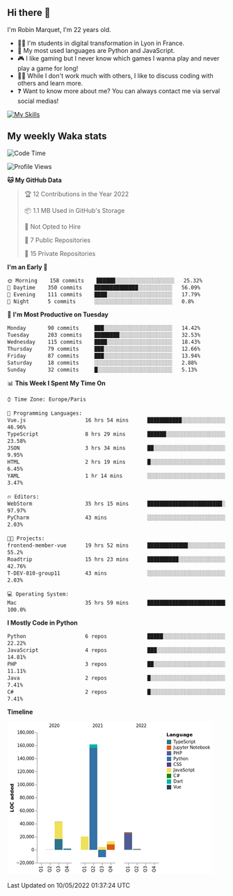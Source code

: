 ## Hi there 👋

I'm Robin Marquet, I'm 22 years old.

- 👨‍💻 I'm students in digital transformation in Lyon in France.
- 🌱 My most used languages are Python and JavaScript.
- 🎮 I like gaming but I never know which games I wanna play and never play a game for long!
- 👯‍♀️ While I don't work much with others, I like to discuss coding with others and learn more.
- ❓ Want to know more about me? You can always contact me via serval social medias!

[![My Skills](https://skillicons.dev/icons?i=js,html,css,docker,express,figma,firebase,graphql,mongodb,mysql,nodejs,py,react,ts,vue)](https://skillicons.dev)

## My weekly Waka stats

<!--START_SECTION:waka-->
![Code Time](http://img.shields.io/badge/Code%20Time-0-blue)

![Profile Views](http://img.shields.io/badge/Profile%20Views-0-blue)

**🐱 My GitHub Data** 

> 🏆 12 Contributions in the Year 2022
 > 
> 📦 1.1 MB Used in GitHub's Storage 
 > 
> 🚫 Not Opted to Hire
 > 
> 📜 7 Public Repositories 
 > 
> 🔑 15 Private Repositories  
 > 
**I'm an Early 🐤** 

```text
🌞 Morning    158 commits    ██████░░░░░░░░░░░░░░░░░░░   25.32% 
🌆 Daytime    350 commits    ██████████████░░░░░░░░░░░   56.09% 
🌃 Evening    111 commits    ████░░░░░░░░░░░░░░░░░░░░░   17.79% 
🌙 Night      5 commits      ░░░░░░░░░░░░░░░░░░░░░░░░░   0.8%

```
📅 **I'm Most Productive on Tuesday** 

```text
Monday       90 commits     ███░░░░░░░░░░░░░░░░░░░░░░   14.42% 
Tuesday      203 commits    ████████░░░░░░░░░░░░░░░░░   32.53% 
Wednesday    115 commits    ████░░░░░░░░░░░░░░░░░░░░░   18.43% 
Thursday     79 commits     ███░░░░░░░░░░░░░░░░░░░░░░   12.66% 
Friday       87 commits     ███░░░░░░░░░░░░░░░░░░░░░░   13.94% 
Saturday     18 commits     ░░░░░░░░░░░░░░░░░░░░░░░░░   2.88% 
Sunday       32 commits     █░░░░░░░░░░░░░░░░░░░░░░░░   5.13%

```


📊 **This Week I Spent My Time On** 

```text
⌚︎ Time Zone: Europe/Paris

💬 Programming Languages: 
Vue.js                   16 hrs 54 mins      ███████████░░░░░░░░░░░░░░   46.96% 
TypeScript               8 hrs 29 mins       ██████░░░░░░░░░░░░░░░░░░░   23.58% 
JSON                     3 hrs 34 mins       ██░░░░░░░░░░░░░░░░░░░░░░░   9.95% 
HTML                     2 hrs 19 mins       █░░░░░░░░░░░░░░░░░░░░░░░░   6.45% 
YAML                     1 hr 14 mins        ░░░░░░░░░░░░░░░░░░░░░░░░░   3.47%

🔥 Editors: 
WebStorm                 35 hrs 15 mins      ████████████████████████░   97.97% 
PyCharm                  43 mins             ░░░░░░░░░░░░░░░░░░░░░░░░░   2.03%

🐱‍💻 Projects: 
frontend-member-vue      19 hrs 52 mins      █████████████░░░░░░░░░░░░   55.2% 
Roadtrip                 15 hrs 23 mins      ██████████░░░░░░░░░░░░░░░   42.76% 
T-DEV-810-group11        43 mins             ░░░░░░░░░░░░░░░░░░░░░░░░░   2.03%

💻 Operating System: 
Mac                      35 hrs 59 mins      █████████████████████████   100.0%

```

**I Mostly Code in Python** 

```text
Python                   6 repos             █████░░░░░░░░░░░░░░░░░░░░   22.22% 
JavaScript               4 repos             ███░░░░░░░░░░░░░░░░░░░░░░   14.81% 
PHP                      3 repos             ██░░░░░░░░░░░░░░░░░░░░░░░   11.11% 
Java                     2 repos             █░░░░░░░░░░░░░░░░░░░░░░░░   7.41% 
C#                       2 repos             █░░░░░░░░░░░░░░░░░░░░░░░░   7.41%

```


**Timeline**

![Chart not found](https://raw.githubusercontent.com/rmarquet21/rmarquet21/main/charts/bar_graph.png) 


 Last Updated on 10/05/2022 01:37:24 UTC
<!--END_SECTION:waka-->
